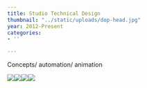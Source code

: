 ```yaml
---
title: Studio Technical Design
thumbnail: "../static/uploads/dop-head.jpg"
year: 2012-Present
categories:
- ''

---
```

Concepts/ automation/ animation

![](/uploads/Various/proceduralkafka.png)![](/uploads/procedural-oracal-2.jpg)![](/uploads/oracle-erosion.jpg)![](/uploads/bubble-zone-52.jpg)
<iframe class="[https://na-a.netlify.app/uploads/warpzone1.html](https://na-a.netlify.app/uploads/warpzone1.html "https://na-a.netlify.app/uploads/warpzone1.html")" src="></iframe>